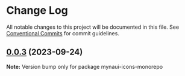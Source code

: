 # Change Log

All notable changes to this project will be documented in this file.
See [Conventional Commits](https://conventionalcommits.org) for commit guidelines.

## [0.0.3](https://github.com/praveenjuge/myna-icons/compare/v0.0.2...v0.0.3) (2023-09-24)

**Note:** Version bump only for package mynaui-icons-monorepo
